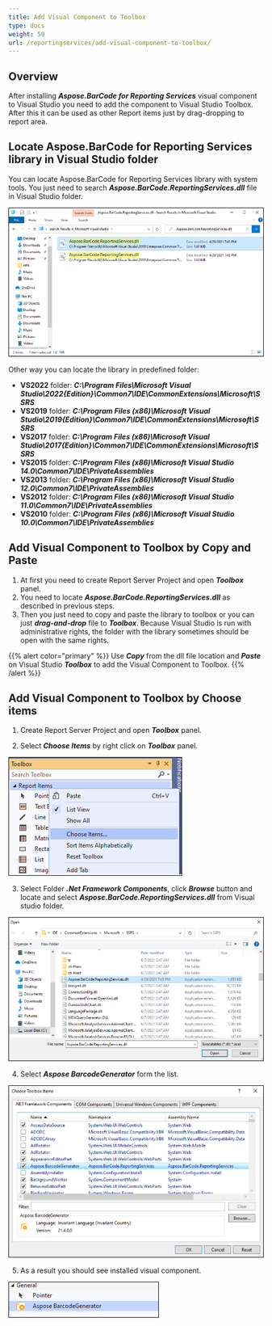 ```yaml
---
title: Add Visual Component to Toolbox
type: docs
weight: 50
url: /reportingservices/add-visual-component-to-toolbox/
---
```

## **Overview**
After installing ***Aspose.BarCode for Reporting Services*** visual component to Visual Studio you need to add the component to Visual Studio Toolbox. After this it can be used as other Report items just by drag-dropping to report area.

## **Locate Aspose.BarCode for Reporting Services library in Visual Studio folder**
You can locate Aspose.BarCode for Reporting Services library with system tools. You just need to search ***Aspose.BarCode.ReportingServices.dll*** file in Visual Studio folder.

<img style="border:1px solid black;" src="add_componenttovs_01.png" alt="Locate Aspose.BarCode.ReportingServices.dll" />

Other way you can locate the library in predefined folder:
- **VS2022** folder: ***C:\Program Files\Microsoft Visual Studio\2022\{Edition}\Common7\IDE\CommonExtensions\Microsoft\SSRS***
- **VS2019** folder: ***C:\Program Files (x86)\Microsoft Visual Studio\2019\{Edition}\Common7\IDE\CommonExtensions\Microsoft\SSRS***
- **VS2017** folder: ***C:\Program Files (x86)\Microsoft Visual Studio\2017\{Edition}\Common7\IDE\CommonExtensions\Microsoft\SSRS***
- **VS2015** folder: ***C:\Program Files (x86)\Microsoft Visual Studio 14.0\Common7\IDE\PrivateAssemblies***
- **VS2013** folder: ***C:\Program Files (x86)\Microsoft Visual Studio 12.0\Common7\IDE\PrivateAssemblies***
- **VS2012** folder: ***C:\Program Files (x86)\Microsoft Visual Studio 11.0\Common7\IDE\PrivateAssemblies***
- **VS2010** folder: ***C:\Program Files (x86)\Microsoft Visual Studio 10.0\Common7\IDE\PrivateAssemblies***

## **Add Visual Component to Toolbox by Copy and Paste**

1. At first you need to create Report Server Project and open ***Toolbox*** panel.
2. You need to locate ***Aspose.BarCode.ReportingServices.dll*** as described in previous steps.
3. Then you just need to copy and paste the library to toolbox or you can just ***drag-and-drop*** file to ***Toolbox***. Because Visual Studio is run with administrative rights, the folder with the library sometimes should be open with the same rights.

{{% alert color="primary" %}} 
Use ***Copy*** from the dll file location and ***Paste*** on Visual Studio ***Toolbox*** to add the Visual Component to Toolbox.
{{% /alert %}} 

## **Add Visual Component to Toolbox by Choose items**

1. Create Report Server Project and open ***Toolbox*** panel.

2. Select ***Choose Items*** by right click on ***Toolbox*** panel.

<img style="border:1px solid black;" src="add_componenttovs_02.png" alt="Choose Items menu" />

3. Select Folder ***.Net Framework Components***, click ***Browse*** button and locate and select ***Aspose.BarCode.ReportingServices.dll*** from Visual studio folder.

<img style="border:1px solid black;" src="add_componenttovs_03.png" alt="Select *Aspose.BarCode.ReportingServices.dll" />

4. Select ***Aspose BarcodeGenerator*** form the list.

<img style="border:1px solid black;" src="add_componenttovs_04.png" alt="Select Aspose BarcodeGenerator" />

5. As a result you should see installed visual component.

<img style="border:1px solid black;" src="add_componenttovs_05.png" alt="BarcodeGenerator visual component" />